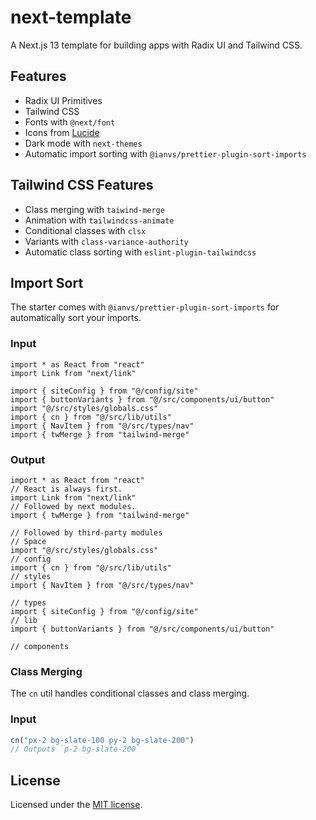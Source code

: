 # next-template

A Next.js 13 template for building apps with Radix UI and Tailwind CSS.

## Features

- Radix UI Primitives
- Tailwind CSS
- Fonts with `@next/font`
- Icons from [Lucide](https://lucide.dev)
- Dark mode with `next-themes`
- Automatic import sorting with `@ianvs/prettier-plugin-sort-imports`

## Tailwind CSS Features

- Class merging with `taiwind-merge`
- Animation with `tailwindcss-animate`
- Conditional classes with `clsx`
- Variants with `class-variance-authority`
- Automatic class sorting with `eslint-plugin-tailwindcss`

## Import Sort

The starter comes with `@ianvs/prettier-plugin-sort-imports` for automatically sort your imports.

### Input

```tsx
import * as React from "react"
import Link from "next/link"

import { siteConfig } from "@/config/site"
import { buttonVariants } from "@/src/components/ui/button"
import "@/src/styles/globals.css"
import { cn } from "@/src/lib/utils"
import { NavItem } from "@/src/types/nav"
import { twMerge } from "tailwind-merge"
```

### Output

```tsx
import * as React from "react"
// React is always first.
import Link from "next/link"
// Followed by next modules.
import { twMerge } from "tailwind-merge"

// Followed by third-party modules
// Space
import "@/src/styles/globals.css"
// config
import { cn } from "@/src/lib/utils"
// styles
import { NavItem } from "@/src/types/nav"

// types
import { siteConfig } from "@/config/site"
// lib
import { buttonVariants } from "@/src/components/ui/button"

// components
```

### Class Merging

The `cn` util handles conditional classes and class merging.

### Input

```ts
cn("px-2 bg-slate-100 py-2 bg-slate-200")
// Outputs `p-2 bg-slate-200`
```

## License

Licensed under the [MIT license](https://github.com/shadcn/ui/blob/main/LICENSE.md).
